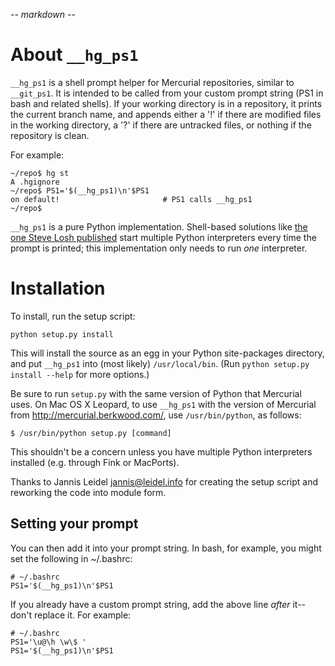 -*- markdown -*-

About `__hg_ps1`
==============

`__hg_ps1` is a shell prompt helper for Mercurial repositories, similar to
`__git_ps1`. It is intended to be called from your custom prompt string (PS1 in
bash and related shells). If your working directory is in a repository, it
prints the current branch name, and appends either a '!' if there are modified
files in the working directory, a '?' if there are untracked files, or nothing
if the repository is clean.

For example:

    ~/repo$ hg st
    A .hgignore
    ~/repo$ PS1='$(__hg_ps1)\n'$PS1
    on default!                       # PS1 calls __hg_ps1
    ~/repo$ 

`__hg_ps1` is a pure Python implementation. Shell-based solutions like [the one
Steve Losh published][1] start multiple Python interpreters every time the
prompt is printed; this implementation only needs to run *one* interpreter.

[1]: http://stevelosh.com/blog/entry/2009/3/17/mercurial-bash-prompts/


Installation
============

To install, run the setup script:

    python setup.py install

This will install the source as an egg in your Python site-packages directory,
and put `__hg_ps1` into (most likely) `/usr/local/bin`. (Run `python setup.py
install --help` for more options.)

Be sure to run `setup.py` with the same version of Python that Mercurial uses.
On Mac OS X Leopard, to use `__hg_ps1` with the version of Mercurial from
<http://mercurial.berkwood.com/>, use `/usr/bin/python`, as follows:

    $ /usr/bin/python setup.py [command]

This shouldn't be a concern unless you have multiple Python interpreters
installed (e.g. through Fink or MacPorts).

Thanks to Jannis Leidel <jannis@leidel.info> for creating the setup script and
reworking the code into module form.

Setting your prompt
-------------------

You can then add it into your prompt string. In bash, for example, you might set
the following in ~/.bashrc:

    # ~/.bashrc
    PS1='$(__hg_ps1)\n'$PS1

If you already have a custom prompt string, add the above line *after* it--don't
replace it. For example:

    # ~/.bashrc
    PS1='\u@\h \w\$ '
    PS1='$(__hg_ps1)\n'$PS1
